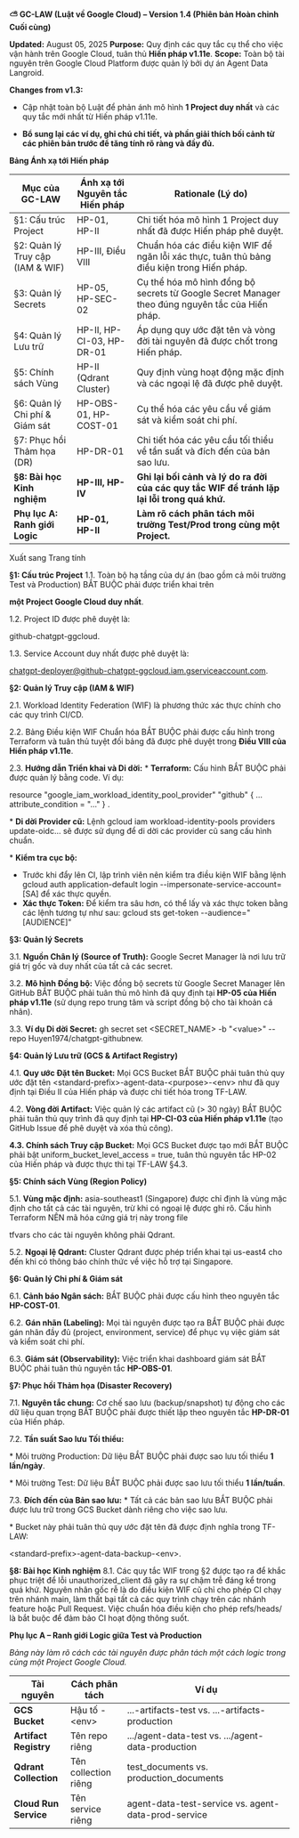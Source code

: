 **⛅ GC-LAW (Luật về Google Cloud) – Version 1.4 (Phiên bản Hoàn chỉnh
Cuối cùng)**

**Updated:** August 05, 2025 **Purpose:** Quy định các quy tắc cụ thể
cho việc vận hành trên Google Cloud, tuân thủ **Hiến pháp v1.11e**.
**Scope:** Toàn bộ tài nguyên trên Google Cloud Platform được quản lý
bởi dự án Agent Data Langroid.

**Changes from v1.3:**

- Cập nhật toàn bộ Luật để phản ánh mô hình **1 Project duy nhất** và
  các quy tắc mới nhất từ Hiến pháp v1.11e.

- **Bổ sung lại các ví dụ, ghi chú chi tiết, và phần giải thích bối cảnh
  từ các phiên bản trước để tăng tính rõ ràng và đầy đủ.**

**Bảng Ánh xạ tới Hiến pháp**

<table>
<colgroup>
<col style="width: 22%" />
<col style="width: 21%" />
<col style="width: 55%" />
</colgroup>
<thead>
<tr>
<th>Mục của GC-LAW</th>
<th>Ánh xạ tới Nguyên tắc Hiến pháp</th>
<th><strong>Rationale (Lý do)</strong></th>
</tr>
</thead>
<tbody>
<tr>
<td>§1: Cấu trúc Project</td>
<td>HP-01, HP-II</td>
<td>Chi tiết hóa mô hình 1 Project duy nhất đã được Hiến pháp phê
duyệt.</td>
</tr>
<tr>
<td>§2: Quản lý Truy cập (IAM &amp; WIF)</td>
<td>HP-III, Điều VIII</td>
<td>Chuẩn hóa các điều kiện WIF để ngăn lỗi xác thực, tuân thủ bảng điều
kiện trong Hiến pháp.</td>
</tr>
<tr>
<td>§3: Quản lý Secrets</td>
<td>HP-05, HP-SEC-02</td>
<td>Cụ thể hóa mô hình đồng bộ secrets từ Google Secret Manager theo
đúng nguyên tắc của Hiến pháp.</td>
</tr>
<tr>
<td>§4: Quản lý Lưu trữ</td>
<td>HP-II, HP-CI-03, HP-DR-01</td>
<td>Áp dụng quy ước đặt tên và vòng đời tài nguyên đã được chốt trong
Hiến pháp.</td>
</tr>
<tr>
<td>§5: Chính sách Vùng</td>
<td>HP-II (Qdrant Cluster)</td>
<td>Quy định vùng hoạt động mặc định và các ngoại lệ đã được phê
duyệt.</td>
</tr>
<tr>
<td>§6: Quản lý Chi phí &amp; Giám sát</td>
<td>HP-OBS-01, HP-COST-01</td>
<td>Cụ thể hóa các yêu cầu về giám sát và kiểm soát chi phí.</td>
</tr>
<tr>
<td>§7: Phục hồi Thảm họa (DR)</td>
<td>HP-DR-01</td>
<td>Chi tiết hóa các yêu cầu tối thiểu về tần suất và đích đến của bản
sao lưu.</td>
</tr>
<tr>
<td><strong>§8: Bài học Kinh nghiệm</strong></td>
<td><strong>HP-III, HP-IV</strong></td>
<td><strong>Ghi lại bối cảnh và lý do ra đời của các quy tắc WIF để
tránh lặp lại lỗi trong quá khứ.</strong></td>
</tr>
<tr>
<td><strong>Phụ lục A: Ranh giới Logic</strong></td>
<td><strong>HP-01, HP-II</strong></td>
<td><strong>Làm rõ cách phân tách môi trường Test/Prod trong cùng một
Project.</strong></td>
</tr>
</tbody>
</table>

Xuất sang Trang tính

**§1: Cấu trúc Project** 1.1. Toàn bộ hạ tầng của dự án (bao gồm cả môi
trường Test và Production) BẮT BUỘC phải được triển khai trên

**một Project Google Cloud duy nhất**.

1.2. Project ID được phê duyệt là:

github-chatgpt-ggcloud.

1.3. Service Account duy nhất được phê duyệt là:

chatgpt-deployer@github-chatgpt-ggcloud.iam.gserviceaccount.com.

**§2: Quản lý Truy cập (IAM & WIF)**

2.1. Workload Identity Federation (WIF) là phương thức xác thực chính
cho các quy trình CI/CD.

2.2. Bảng Điều kiện WIF Chuẩn hóa BẮT BUỘC phải được cấu hình trong
Terraform và tuân thủ tuyệt đối bảng đã được phê duyệt trong **Điều VIII
của Hiến pháp v1.11e**.

2.3. **Hướng dẫn Triển khai và Di dời:** \* **Terraform:** Cấu hình BẮT
BUỘC phải được quản lý bằng code. Ví dụ:

resource "google\_iam\_workload\_identity\_pool\_provider" "github" {
... attribute\_condition = "..." } .

\* **Di dời Provider cũ:** Lệnh gcloud iam workload-identity-pools
providers update-oidc... sẽ được sử dụng để di dời các provider cũ sang
cấu hình chuẩn.

\* **Kiểm tra cục bộ:**
- Trước khi đẩy lên CI, lập trình viên nên kiểm tra điều kiện WIF bằng
lệnh gcloud auth application-default login
--impersonate-service-account=\[SA\] để xác thực quyền.
- **Xác thực Token:** Để kiểm tra sâu hơn, có thể lấy và xác thực token
bằng các lệnh tương tự như sau: gcloud sts get-token
--audience="\[AUDIENCE\]"

**§3: Quản lý Secrets**

3.1. **Nguồn Chân lý (Source of Truth):** Google Secret Manager là nơi
lưu trữ giá trị gốc và duy nhất của tất cả các secret.

3.2. **Mô hình Đồng bộ:** Việc đồng bộ secrets từ Google Secret Manager
lên GitHub BẮT BUỘC phải tuân thủ mô hình đã quy định tại **HP-05 của
Hiến pháp v1.11e** (sử dụng repo trung tâm và script đồng bộ cho tài
khoản cá nhân).

3.3. **Ví dụ Di dời Secret:** gh secret set &lt;SECRET\_NAME&gt; -b
"&lt;value&gt;" --repo Huyen1974/chatgpt-githubnew.

**§4: Quản lý Lưu trữ (GCS & Artifact Registry)**

4.1. **Quy ước Đặt tên Bucket:** Mọi GCS Bucket BẮT BUỘC phải tuân thủ
quy ước đặt tên
&lt;standard-prefix&gt;-agent-data-&lt;purpose&gt;-&lt;env&gt; như đã
quy định tại Điều II của Hiến pháp và được chi tiết hóa trong TF-LAW.

4.2. **Vòng đời Artifact:** Việc quản lý các artifact cũ (&gt; 30 ngày)
BẮT BUỘC phải tuân thủ quy trình đã quy định tại **HP-CI-03 của Hiến
pháp v1.11e** (tạo GitHub Issue để phê duyệt và xóa thủ công).

**4.3. Chính sách Truy cập Bucket:** Mọi GCS Bucket được tạo mới BẮT
BUỘC phải bật uniform\_bucket\_level\_access = true, tuân thủ nguyên tắc
HP-02 của Hiến pháp và được thực thi tại TF-LAW §4.3.

**§5: Chính sách Vùng (Region Policy)**

5.1. **Vùng mặc định:** asia-southeast1 (Singapore) được chỉ định là
vùng mặc định cho tất cả các tài nguyên, trừ khi có ngoại lệ được ghi
rõ. Cấu hình Terraform NÊN mã hóa cứng giá trị này trong file

tfvars cho các tài nguyên không phải Qdrant.

5.2. **Ngoại lệ Qdrant:** Cluster Qdrant được phép triển khai tại
us-east4 cho đến khi có thông báo chính thức về việc hỗ trợ tại
Singapore.

**§6: Quản lý Chi phí & Giám sát**

6.1. **Cảnh báo Ngân sách:** BẮT BUỘC phải được cấu hình theo nguyên tắc
**HP-COST-01**.

6.2. **Gán nhãn (Labeling):** Mọi tài nguyên được tạo ra BẮT BUỘC phải
được gán nhãn đầy đủ (project, environment, service) để phục vụ việc
giám sát và kiểm soát chi phí.

6.3. **Giám sát (Observability):** Việc triển khai dashboard giám sát
BẮT BUỘC phải tuân thủ nguyên tắc **HP-OBS-01**.

**§7: Phục hồi Thảm họa (Disaster Recovery)**

7.1. **Nguyên tắc chung:** Cơ chế sao lưu (backup/snapshot) tự động cho
các dữ liệu quan trọng BẮT BUỘC phải được thiết lập theo nguyên tắc
**HP-DR-01** của Hiến pháp.

7.2. **Tần suất Sao lưu Tối thiểu:**

\* Môi trường Production: Dữ liệu BẮT BUỘC phải được sao lưu tối thiểu
**1 lần/ngày**.

\* Môi trường Test: Dữ liệu BẮT BUỘC phải được sao lưu tối thiểu **1
lần/tuần**.

7.3. **Đích đến của Bản sao lưu:** \* Tất cả các bản sao lưu BẮT BUỘC
phải được lưu trữ trong GCS Bucket dành riêng cho việc sao lưu.

\* Bucket này phải tuân thủ quy ước đặt tên đã được định nghĩa trong
TF-LAW:

&lt;standard-prefix&gt;-agent-data-backup-&lt;env&gt;.

**§8: Bài học Kinh nghiệm** 8.1. Các quy tắc WIF trong §2 được tạo ra để
khắc phục triệt để lỗi unauthorized\_client đã gây ra sự chậm trễ đáng
kể trong quá khứ. Nguyên nhân gốc rễ là do điều kiện WIF cũ chỉ cho phép
CI chạy trên nhánh main, làm thất bại tất cả các quy trình chạy trên các
nhánh feature hoặc Pull Request. Việc chuẩn hóa điều kiện cho phép
refs/heads/ là bắt buộc để đảm bảo CI hoạt động thông suốt.

**Phụ lục A – Ranh giới Logic giữa Test và Production**

*Bảng này làm rõ cách các tài nguyên được phân tách một cách logic trong
cùng một Project Google Cloud.*

<table>
<colgroup>
<col style="width: 20%" />
<col style="width: 20%" />
<col style="width: 59%" />
</colgroup>
<thead>
<tr>
<th>Tài nguyên</th>
<th>Cách phân tách</th>
<th>Ví dụ</th>
</tr>
</thead>
<tbody>
<tr>
<td><strong>GCS Bucket</strong></td>
<td>Hậu tố -&lt;env&gt;</td>
<td>...-artifacts-test vs. ...-artifacts-production</td>
</tr>
<tr>
<td><strong>Artifact Registry</strong></td>
<td>Tên repo riêng</td>
<td>.../agent-data-test vs. .../agent-data-production</td>
</tr>
<tr>
<td><strong>Qdrant Collection</strong></td>
<td>Tên collection riêng</td>
<td>test_documents vs. production_documents</td>
</tr>
<tr>
<td><strong>Cloud Run Service</strong></td>
<td>Tên service riêng</td>
<td>agent-data-test-service vs. agent-data-prod-service</td>
</tr>
</tbody>
</table>
